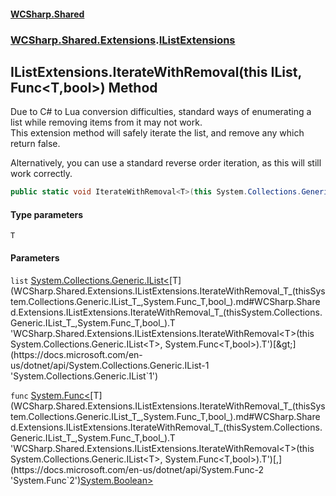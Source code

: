 #### [WCSharp.Shared](README.md 'README')
### [WCSharp.Shared.Extensions](WCSharp.Shared.Extensions.md 'WCSharp.Shared.Extensions').[IListExtensions](WCSharp.Shared.Extensions.IListExtensions.md 'WCSharp.Shared.Extensions.IListExtensions')

## IListExtensions.IterateWithRemoval<T>(this IList<T>, Func<T,bool>) Method

Due to C# to Lua conversion difficulties, standard ways of enumerating a list while removing items from it may not work.  
This extension method will safely iterate the list, and remove any which return false.  
  
Alternatively, you can use a standard reverse order iteration, as this will still work correctly.

```csharp
public static void IterateWithRemoval<T>(this System.Collections.Generic.IList<T> list, System.Func<T,bool> func);
```
#### Type parameters

<a name='WCSharp.Shared.Extensions.IListExtensions.IterateWithRemoval_T_(thisSystem.Collections.Generic.IList_T_,System.Func_T,bool_).T'></a>

`T`
#### Parameters

<a name='WCSharp.Shared.Extensions.IListExtensions.IterateWithRemoval_T_(thisSystem.Collections.Generic.IList_T_,System.Func_T,bool_).list'></a>

`list` [System.Collections.Generic.IList&lt;](https://docs.microsoft.com/en-us/dotnet/api/System.Collections.Generic.IList-1 'System.Collections.Generic.IList`1')[T](WCSharp.Shared.Extensions.IListExtensions.IterateWithRemoval_T_(thisSystem.Collections.Generic.IList_T_,System.Func_T,bool_).md#WCSharp.Shared.Extensions.IListExtensions.IterateWithRemoval_T_(thisSystem.Collections.Generic.IList_T_,System.Func_T,bool_).T 'WCSharp.Shared.Extensions.IListExtensions.IterateWithRemoval<T>(this System.Collections.Generic.IList<T>, System.Func<T,bool>).T')[&gt;](https://docs.microsoft.com/en-us/dotnet/api/System.Collections.Generic.IList-1 'System.Collections.Generic.IList`1')

<a name='WCSharp.Shared.Extensions.IListExtensions.IterateWithRemoval_T_(thisSystem.Collections.Generic.IList_T_,System.Func_T,bool_).func'></a>

`func` [System.Func&lt;](https://docs.microsoft.com/en-us/dotnet/api/System.Func-2 'System.Func`2')[T](WCSharp.Shared.Extensions.IListExtensions.IterateWithRemoval_T_(thisSystem.Collections.Generic.IList_T_,System.Func_T,bool_).md#WCSharp.Shared.Extensions.IListExtensions.IterateWithRemoval_T_(thisSystem.Collections.Generic.IList_T_,System.Func_T,bool_).T 'WCSharp.Shared.Extensions.IListExtensions.IterateWithRemoval<T>(this System.Collections.Generic.IList<T>, System.Func<T,bool>).T')[,](https://docs.microsoft.com/en-us/dotnet/api/System.Func-2 'System.Func`2')[System.Boolean](https://docs.microsoft.com/en-us/dotnet/api/System.Boolean 'System.Boolean')[&gt;](https://docs.microsoft.com/en-us/dotnet/api/System.Func-2 'System.Func`2')